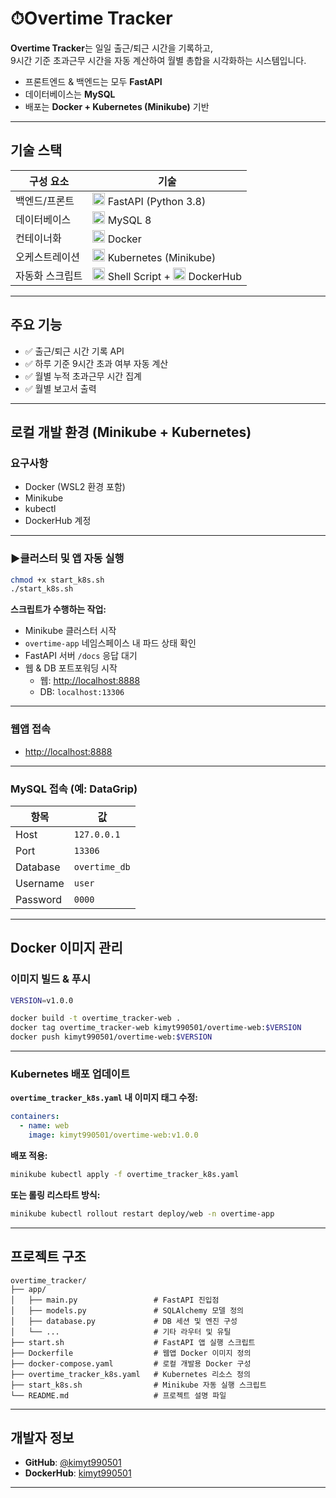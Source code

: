 # ⏱Overtime Tracker

**Overtime Tracker**는 일일 출근/퇴근 시간을 기록하고,  
9시간 기준 초과근무 시간을 자동 계산하여 월별 총합을 시각화하는 시스템입니다.

- 프론트엔드 & 백엔드는 모두 **FastAPI**
- 데이터베이스는 **MySQL**
- 배포는 **Docker + Kubernetes (Minikube)** 기반

---

## 기술 스택

| 구성 요소       | 기술 |
|----------------|-------|
| 백엔드/프론트   | <img src="https://cdn.jsdelivr.net/gh/devicons/devicon/icons/fastapi/fastapi-original.svg" height="20"> FastAPI (Python 3.8) |
| 데이터베이스    | <img src="https://img.icons8.com/color/48/000000/mysql-logo.png" height="20"> MySQL 8 |
| 컨테이너화      | <img src="https://img.icons8.com/color/48/000000/docker.png" height="20"> Docker |
| 오케스트레이션 | <img src="https://img.icons8.com/color/48/000000/kubernetes.png" height="20"> Kubernetes (Minikube) |
| 자동화 스크립트 | <img src="https://img.icons8.com/ios-filled/50/000000/console.png" height="20"> Shell Script + <img src="https://img.icons8.com/fluency/48/000000/docker.png" height="20"> DockerHub |

---

## 주요 기능

- ✅ 출근/퇴근 시간 기록 API
- ✅ 하루 기준 9시간 초과 여부 자동 계산
- ✅ 월별 누적 초과근무 시간 집계
- ✅ 월별 보고서 출력

---

## 로컬 개발 환경 (Minikube + Kubernetes)

### 요구사항

- Docker (WSL2 환경 포함)
- Minikube
- kubectl
- DockerHub 계정

---

### ▶클러스터 및 앱 자동 실행

```bash
chmod +x start_k8s.sh
./start_k8s.sh
```

**스크립트가 수행하는 작업:**

- Minikube 클러스터 시작  
- `overtime-app` 네임스페이스 내 파드 상태 확인  
- FastAPI 서버 `/docs` 응답 대기  
- 웹 & DB 포트포워딩 시작  
  - 웹: [http://localhost:8888](http://localhost:8888)  
  - DB: `localhost:13306`

---

### 웹앱 접속

- [http://localhost:8888](http://localhost:8888)

---

### MySQL 접속 (예: DataGrip)

| 항목      | 값              |
|-----------|-----------------|
| Host      | `127.0.0.1`     |
| Port      | `13306`         |
| Database  | `overtime_db`   |
| Username  | `user`          |
| Password  | `0000`          |

---

## Docker 이미지 관리

### 이미지 빌드 & 푸시

```bash
VERSION=v1.0.0

docker build -t overtime_tracker-web .
docker tag overtime_tracker-web kimyt990501/overtime-web:$VERSION
docker push kimyt990501/overtime-web:$VERSION
```

---

### Kubernetes 배포 업데이트

**`overtime_tracker_k8s.yaml` 내 이미지 태그 수정:**

```yaml
containers:
  - name: web
    image: kimyt990501/overtime-web:v1.0.0
```

**배포 적용:**

```bash
minikube kubectl apply -f overtime_tracker_k8s.yaml
```

**또는 롤링 리스타트 방식:**

```bash
minikube kubectl rollout restart deploy/web -n overtime-app
```

---

## 프로젝트 구조

```text
overtime_tracker/
├── app/
│   ├── main.py                 # FastAPI 진입점
│   ├── models.py               # SQLAlchemy 모델 정의
│   ├── database.py             # DB 세션 및 엔진 구성
│   └── ...                     # 기타 라우터 및 유틸
├── start.sh                    # FastAPI 앱 실행 스크립트
├── Dockerfile                  # 웹앱 Docker 이미지 정의
├── docker-compose.yaml         # 로컬 개발용 Docker 구성
├── overtime_tracker_k8s.yaml   # Kubernetes 리소스 정의
├── start_k8s.sh                # Minikube 자동 실행 스크립트
└── README.md                   # 프로젝트 설명 파일
```

---

## 개발자 정보

- **GitHub**: [@kimyt990501](https://github.com/kimyt990501)
- **DockerHub**: [kimyt990501](https://hub.docker.com/u/kimyt990501)

---